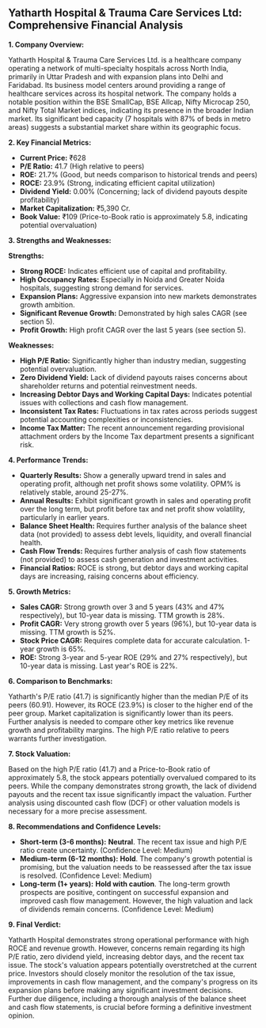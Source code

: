 ## Yatharth Hospital & Trauma Care Services Ltd: Comprehensive Financial Analysis

**1. Company Overview:**

Yatharth Hospital & Trauma Care Services Ltd. is a healthcare company operating a network of multi-specialty hospitals across North India, primarily in Uttar Pradesh and with expansion plans into Delhi and Faridabad.  Its business model centers around providing a range of healthcare services across its hospital network.  The company holds a notable position within the BSE SmallCap, BSE Allcap, Nifty Microcap 250, and Nifty Total Market indices, indicating its presence in the broader Indian market.  Its significant bed capacity (7 hospitals with 87% of beds in metro areas) suggests a substantial market share within its geographic focus.


**2. Key Financial Metrics:**

* **Current Price:** ₹628
* **P/E Ratio:** 41.7 (High relative to peers)
* **ROE:** 21.7% (Good, but needs comparison to historical trends and peers)
* **ROCE:** 23.9% (Strong, indicating efficient capital utilization)
* **Dividend Yield:** 0.00% (Concerning; lack of dividend payouts despite profitability)
* **Market Capitalization:** ₹5,390 Cr.
* **Book Value:** ₹109 (Price-to-Book ratio is approximately 5.8, indicating potential overvaluation)


**3. Strengths and Weaknesses:**

**Strengths:**

* **Strong ROCE:**  Indicates efficient use of capital and profitability.
* **High Occupancy Rates:**  Especially in Noida and Greater Noida hospitals, suggesting strong demand for services.
* **Expansion Plans:**  Aggressive expansion into new markets demonstrates growth ambition.
* **Significant Revenue Growth:**  Demonstrated by high sales CAGR (see section 5).
* **Profit Growth:**  High profit CAGR over the last 5 years (see section 5).


**Weaknesses:**

* **High P/E Ratio:**  Significantly higher than industry median, suggesting potential overvaluation.
* **Zero Dividend Yield:**  Lack of dividend payouts raises concerns about shareholder returns and potential reinvestment needs.
* **Increasing Debtor Days and Working Capital Days:**  Indicates potential issues with collections and cash flow management.
* **Inconsistent Tax Rates:**  Fluctuations in tax rates across periods suggest potential accounting complexities or inconsistencies.
* **Income Tax Matter:**  The recent announcement regarding provisional attachment orders by the Income Tax department presents a significant risk.


**4. Performance Trends:**

* **Quarterly Results:** Show a generally upward trend in sales and operating profit, although net profit shows some volatility. OPM% is relatively stable, around 25-27%.
* **Annual Results:**  Exhibit significant growth in sales and operating profit over the long term, but profit before tax and net profit show volatility, particularly in earlier years.
* **Balance Sheet Health:**  Requires further analysis of the balance sheet data (not provided) to assess debt levels, liquidity, and overall financial health.
* **Cash Flow Trends:**  Requires further analysis of cash flow statements (not provided) to assess cash generation and investment activities.
* **Financial Ratios:**  ROCE is strong, but debtor days and working capital days are increasing, raising concerns about efficiency.


**5. Growth Metrics:**

* **Sales CAGR:**  Strong growth over 3 and 5 years (43% and 47% respectively), but 10-year data is missing. TTM growth is 28%.
* **Profit CAGR:**  Very strong growth over 5 years (96%), but 10-year data is missing. TTM growth is 52%.
* **Stock Price CAGR:**  Requires complete data for accurate calculation. 1-year growth is 65%.
* **ROE:**  Strong 3-year and 5-year ROE (29% and 27% respectively), but 10-year data is missing. Last year's ROE is 22%.


**6. Comparison to Benchmarks:**

Yatharth's P/E ratio (41.7) is significantly higher than the median P/E of its peers (60.91).  However, its ROCE (23.9%) is closer to the higher end of the peer group.  Market capitalization is significantly lower than its peers.  Further analysis is needed to compare other key metrics like revenue growth and profitability margins.  The high P/E ratio relative to peers warrants further investigation.


**7. Stock Valuation:**

Based on the high P/E ratio (41.7) and a Price-to-Book ratio of approximately 5.8, the stock appears potentially overvalued compared to its peers.  While the company demonstrates strong growth, the lack of dividend payouts and the recent tax issue significantly impact the valuation.  Further analysis using discounted cash flow (DCF) or other valuation models is necessary for a more precise assessment.


**8. Recommendations and Confidence Levels:**

* **Short-term (3-6 months):**  **Neutral**.  The recent tax issue and high P/E ratio create uncertainty.  (Confidence Level: Medium)
* **Medium-term (6-12 months):**  **Hold**.  The company's growth potential is promising, but the valuation needs to be reassessed after the tax issue is resolved. (Confidence Level: Medium)
* **Long-term (1+ years):**  **Hold with caution**.  The long-term growth prospects are positive, contingent on successful expansion and improved cash flow management.  However, the high valuation and lack of dividends remain concerns. (Confidence Level: Medium)


**9. Final Verdict:**

Yatharth Hospital demonstrates strong operational performance with high ROCE and revenue growth. However, concerns remain regarding its high P/E ratio, zero dividend yield, increasing debtor days, and the recent tax issue.  The stock's valuation appears potentially overstretched at the current price.  Investors should closely monitor the resolution of the tax issue, improvements in cash flow management, and the company's progress on its expansion plans before making any significant investment decisions.  Further due diligence, including a thorough analysis of the balance sheet and cash flow statements, is crucial before forming a definitive investment opinion.
